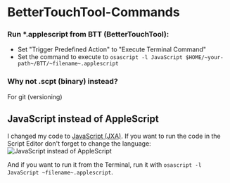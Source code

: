 # BetterTouchTool-Commands

### Run *.applescript from BTT (BetterTouchTool):

- Set "Trigger Predefined Action" to "Execute Terminal Command"
- Set the command to execute to `osascript -l JavaScript $HOME/~your-path~/BTT/~filename~.applescript`

### Why not .scpt (binary) instead?

For git (versioning)

## JavaScript instead of AppleScript

I changed my code to [JavaScript (JXA)](https://developer.apple.com/library/content/releasenotes/InterapplicationCommunication/RN-JavaScriptForAutomation/Articles/Introduction.html).
If you want to run the code in the Script Editor don't forget to change the language:  
![JavaScript instead of AppleScript](http://i.dv.tl/applescipt-javascript.png)


And if you want to run it from the Terminal, run it with `osascript -l JavaScript ~filename~.applescript`.